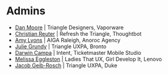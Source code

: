 # Admins

* [Dan Moore](https://tridesign.slack.com/messages/@dan.moore/) | Triangle Designers, Vaporware
* [Christian Reuter](https://tridesign.slack.com/messages/@christian.reuter/) | Refresh the Triangle, Thoughtbot
* [Amy Lyons](https://tridesign.slack.com/messages/@amy.lyons/) | AIGA Raleigh, Anoroc Agency
* [Julie Grundy](https://tridesign.slack.com/messages/@julie.grundy/) | Triangle UXPA, Bronto
* [Darwin Campa](https://tridesign.slack.com/messages/@darwin.campa/) | Intent, Ticketmaster Mobile Studio
* [Melissa Eggleston](https://tridesign.slack.com/messages/@melissa_egg/) | Ladies That UX, Girl Develop It, Lenovo
* [Jacob Geib-Rosch](https://tridesign.slack.com/messages/@jake.geib-rosch/) | Triangle UXPA, Duke
